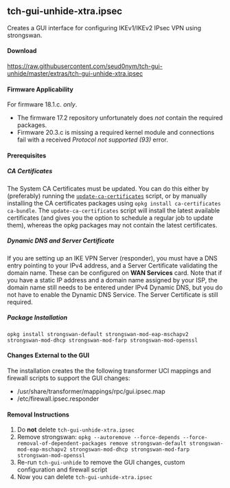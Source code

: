 ## tch-gui-unhide-xtra.ipsec
Creates a GUI interface for configuring IKEv1/IKEv2 IPsec VPN using strongswan.
#### Download
https://raw.githubusercontent.com/seud0nym/tch-gui-unhide/master/extras/tch-gui-unhide-xtra.ipsec
#### Firmware Applicability
For firmware 18.1.c. *only*.
- The firmware 17.2 repository unfortunately does *not* contain the required packages.
- Firmware 20.3.c is missing a required kernel module and connections fail with a received *Protocol not supported (93)* error.
#### Prerequisites 
##### CA Certificates
The System CA Certificates must be updated. You can do this either by (preferably) running the [`update-ca-certificates`](https://github.com/seud0nym/tch-gui-unhide/tree/master/utilities#update-ca-certificates) script, or by manually installing the CA certificates packages using `opkg install ca-certificates ca-bundle`. The `update-ca-certificates` script will install the latest available certificates (and gives you the option to schedule a regular job to update them), whereas the opkg packages may not contain the latest certificates.
##### Dynamic DNS and Server Certificate
If you are setting up an IKE VPN Server (responder), you must have a DNS entry pointing to your IPv4 address, and a Server Certificate validating the domain name. These can be configured on **WAN Services** card. Note that if you have a static IP address and a domain name assigned by your ISP, the domain name still needs to be entered under IPv4 Dynamic DNS, but you do not have to enable the Dynamic DNS Service. The Server Certificate is still required.
##### Package Installation
`opkg install strongswan-default strongswan-mod-eap-mschapv2 strongswan-mod-dhcp strongswan-mod-farp strongswan-mod-openssl`
#### Changes External to the GUI
The installation creates the the following transformer UCI mappings and firewall scripts to support the GUI changes:
- /usr/share/transformer/mappings/rpc/gui.ipsec.map
- /etc/firewall.ipsec.responder
#### Removal Instructions
1. Do **not** delete `tch-gui-unhide-xtra.ipsec`
2. Remove strongswan: `opkg --autoremove --force-depends --force-removal-of-dependent-packages remove strongswan-default strongswan-mod-eap-mschapv2 strongswan-mod-dhcp strongswan-mod-farp strongswan-mod-openssl`
3. Re-run `tch-gui-unhide` to remove the GUI changes, custom configuration and firewall script
4. Now you can delete `tch-gui-unhide-xtra.ipsec`

